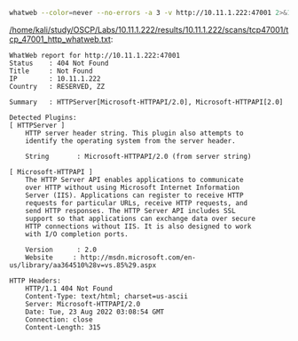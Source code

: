 ```bash
whatweb --color=never --no-errors -a 3 -v http://10.11.1.222:47001 2>&1
```

[/home/kali/study/OSCP/Labs/10.11.1.222/results/10.11.1.222/scans/tcp47001/tcp_47001_http_whatweb.txt](file:///home/kali/study/OSCP/Labs/10.11.1.222/results/10.11.1.222/scans/tcp47001/tcp_47001_http_whatweb.txt):

```
WhatWeb report for http://10.11.1.222:47001
Status    : 404 Not Found
Title     : Not Found
IP        : 10.11.1.222
Country   : RESERVED, ZZ

Summary   : HTTPServer[Microsoft-HTTPAPI/2.0], Microsoft-HTTPAPI[2.0]

Detected Plugins:
[ HTTPServer ]
	HTTP server header string. This plugin also attempts to
	identify the operating system from the server header.

	String       : Microsoft-HTTPAPI/2.0 (from server string)

[ Microsoft-HTTPAPI ]
	The HTTP Server API enables applications to communicate
	over HTTP without using Microsoft Internet Information
	Server (IIS). Applications can register to receive HTTP
	requests for particular URLs, receive HTTP requests, and
	send HTTP responses. The HTTP Server API includes SSL
	support so that applications can exchange data over secure
	HTTP connections without IIS. It is also designed to work
	with I/O completion ports.

	Version      : 2.0
	Website     : http://msdn.microsoft.com/en-us/library/aa364510%28v=vs.85%29.aspx

HTTP Headers:
	HTTP/1.1 404 Not Found
	Content-Type: text/html; charset=us-ascii
	Server: Microsoft-HTTPAPI/2.0
	Date: Tue, 23 Aug 2022 03:08:54 GMT
	Connection: close
	Content-Length: 315



```
